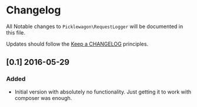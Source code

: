 # Changelog

All Notable changes to `Picklewagon\RequestLogger` will be documented in this file.

Updates should follow the [Keep a CHANGELOG](http://keepachangelog.com/) principles.

## [0.1] 2016-05-29

### Added
- Initial version with absolutely no functionality. Just getting it to work with composer was enough.

